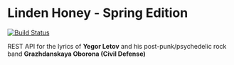 # Linden Honey - Spring Edition

[![Build Status](https://travis-ci.org/alebabai/linden-honey-spring.svg?branch=master)](https://travis-ci.org/alebabai/linden-honey-spring)

REST API for the lyrics of __Yegor Letov__ and his post-punk/psychedelic rock band __Grazhdanskaya Oborona (Civil Defense)__